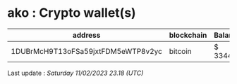# ako : Crypto wallet(s)

| address | blockchain | Balance |
|---|---|---|
| 1DUBrMcH9T13oFSa59jxtFDM5eWTP8v2yc | bitcoin | $ 33442 |

Last update : _Saturday 11/02/2023 23.18 (UTC)_

